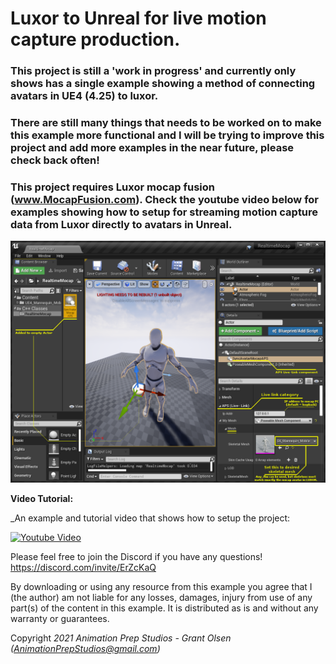 # Luxor to Unreal for live motion capture production. 
### This project is still a 'work in progress' and currently only shows has a single example showing a method of connecting avatars in UE4 (4.25) to luxor.
### There are still many things that needs to be worked on to make this example more functional and I will be trying to improve this project and add more examples in the near future, please check back often!
### This project requires Luxor mocap fusion (www.MocapFusion.com). Check the youtube video below for examples showing how to setup for streaming motion capture data from Luxor directly to avatars in Unreal.

<p align="center">
  <a href="https://github.com/guiglass/LUXOR/blob/gh-pages/img/live-link.png">
     <img src="https://github.com/guiglass/LUXOR/blob/gh-pages/img/live-link.png">
  </a>
</p>

**Video Tutorial:**

_An example and tutorial video that shows how to setup the project:

[![Youtube Video](https://img.youtube.com/vi/UThTNAHZfh4/0.jpg)](https://www.youtube.com/watch?v=UThTNAHZfh4)

Please feel free to join the Discord if you have any questions!
https://discord.com/invite/ErZcKaQ

By downloading or using any resource from this example you agree that I (the author) am not liable for any losses, damages, injury from use of any part(s) of the content in this example. It is distributed as is and without any warranty or guarantees.

Copyright *2021 Animation Prep Studios - Grant Olsen (AnimationPrepStudios@gmail.com)*
